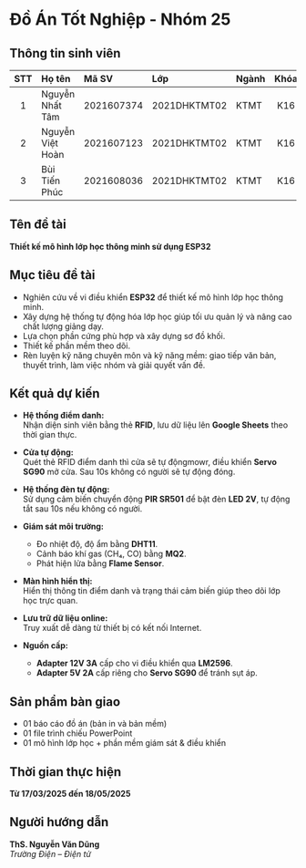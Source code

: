 # Đồ Án Tốt Nghiệp - Nhóm 25

## Thông tin sinh viên

| STT | Họ tên            | Mã SV      | Lớp           | Ngành | Khóa |
|:---:|:------------------|:-----------|:--------------|:-----|:----:|
| 1   | Nguyễn Nhất Tâm    | 2021607374 | 2021DHKTMT02  | KTMT | K16  |
| 2   | Nguyễn Việt Hoàn   | 2021607123 | 2021DHKTMT02  | KTMT | K16  |
| 3   | Bùi Tiến Phúc      | 2021608036 | 2021DHKTMT02  | KTMT | K16  |

## Tên đề tài

**Thiết kế mô hình lớp học thông minh sử dụng ESP32**

## Mục tiêu đề tài

- Nghiên cứu về vi điều khiển **ESP32** để thiết kế mô hình lớp học thông minh.
- Xây dựng hệ thống tự động hóa lớp học giúp tối ưu quản lý và nâng cao chất lượng giảng dạy.
- Lựa chọn phần cứng phù hợp và xây dựng sơ đồ khối.
- Thiết kế phần mềm theo dõi.
- Rèn luyện kỹ năng chuyên môn và kỹ năng mềm: giao tiếp văn bản, thuyết trình, làm việc nhóm và giải quyết vấn đề.

## Kết quả dự kiến

- **Hệ thống điểm danh:**  
  Nhận diện sinh viên bằng thẻ **RFID**, lưu dữ liệu lên **Google Sheets** theo thời gian thực.

- **Cửa tự động:**  
  Quét thẻ RFID điểm danh thì cửa sẽ tự độngmowr, điều khiển **Servo SG90** mở cửa. Sau 10s không có người sẽ tự động đóng.

- **Hệ thống đèn tự động:**  
  Sử dụng cảm biến chuyển động **PIR SR501** để bật đèn **LED 2V**, tự động tắt sau 10s nếu không có người.

- **Giám sát môi trường:**  
  - Đo nhiệt độ, độ ẩm bằng **DHT11**.  
  - Cảnh báo khí gas (CH₄, CO) bằng **MQ2**.  
  - Phát hiện lửa bằng **Flame Sensor**.

- **Màn hình hiển thị:**  
  Hiển thị thông tin điểm danh và trạng thái cảm biến giúp theo dõi lớp học trực quan.

- **Lưu trữ dữ liệu online:**  
  Truy xuất dễ dàng từ thiết bị có kết nối Internet.

- **Nguồn cấp:**  
  - **Adapter 12V 3A** cấp cho vi điều khiển qua **LM2596**.  
  - **Adapter 5V 2A** cấp riêng cho **Servo SG90** để tránh sụt áp.

## Sản phẩm bàn giao

- 01 báo cáo đồ án (bản in và bản mềm)
- 01 file trình chiếu PowerPoint
- 01 mô hình lớp học + phần mềm giám sát & điều khiển

## Thời gian thực hiện

**Từ 17/03/2025 đến 18/05/2025**

## Người hướng dẫn

**ThS. Nguyễn Văn Dũng**  
_Trường Điện – Điện tử_

